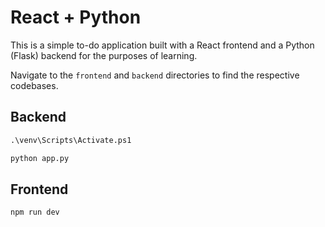 # React + Python

This is a simple to-do application built with a React frontend and a Python (Flask) backend for the purposes of learning.

Navigate to the `frontend` and `backend` directories to find the respective codebases.

## Backend

```py
.\venv\Scripts\Activate.ps1
```

```py
python app.py
```

## Frontend

```js
npm run dev
```